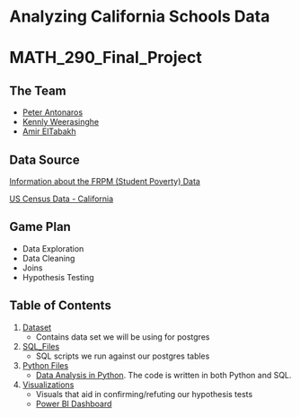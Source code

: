 # Analyzing California Schools Data
# MATH_290_Final_Project

## The Team
- [Peter Antonaros](https://github.com/peterantonarosjr)
- [Kennly Weerasinghe](https://github.com/wskennly)
- [Amir ElTabakh](https://github.com/sfnxboy)

## Data Source

[Information about the FRPM (Student Poverty) Data](https://www.cde.ca.gov/ds/ad/filesspfrpm.asp)

[US Census Data - California](https://data.census.gov/cedsci/table?q=california%20income&g=0400000US06%248600000&tid=ACSST5Y2020.S1901)


## Game Plan
- Data Exploration
- Data Cleaning
- Joins
- Hypothesis Testing


## Table of Contents
1. [Dataset](https://github.com/peterantonarosjr/MATH_290_FinalProject/tree/main/Dataset)
    * Contains data set we will be using for postgres
2. [SQL_Files](https://github.com/peterantonarosjr/MATH_290_FinalProject/tree/main/SQL_Files)
    * SQL scripts we run against our postgres tables
3. [Python Files](https://github.com/peterantonarosjr/MATH_290_FinalProject/tree/main/Python_Files)
    * [Data Analysis in Python](https://github.com/peterantonarosjr/MATH_290_FinalProject/blob/main/Python_Files/Data%20Analysis%20of%20California%20Schools%20Data.ipynb). The code is written in both Python and SQL.
5. [Visualizations](https://github.com/peterantonarosjr/MATH_290_FinalProject/tree/main/Visualizations)
    * Visuals that aid in confirming/refuting our hypothesis tests
    * [Power BI Dashboard](https://app.powerbi.com/links/sbb0Gw0Gf5?ctid=472b8dad-8577-4a7a-85f5-d91664ae7ee0&pbi_source=linkShare)
